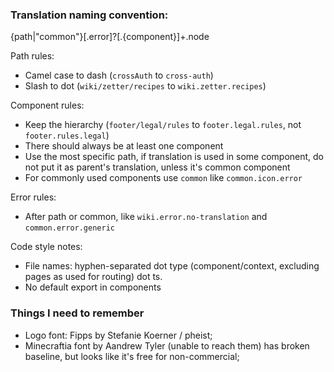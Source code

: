 ### Translation naming convention:

{path|"common"}[.error]?[.{component}]+.node

Path rules:

* Camel case to dash (`crossAuth` to `cross-auth`)
* Slash to dot (`wiki/zetter/recipes` to `wiki.zetter.recipes`)

Component rules:

* Keep the hierarchy (`footer/legal/rules` to `footer.legal.rules`, not `footer.rules.legal`)
* There should always be at least one component
* Use the most specific path, if translation is used in some component, do not put it as parent's translation, unless
  it's common component
* For commonly used components use `common` like `common.icon.error`

Error rules:

* After path or common, like `wiki.error.no-translation` and `common.error.generic`

Code style notes:

* File names: hyphen-separated dot type (component/context, excluding pages as used for routing) dot ts.
* No default export in components

### Things I need to remember

* Logo font: Fipps by Stefanie Koerner / pheist;
* Minecraftia font by Aandrew Tyler (unable to reach them) has broken baseline, but looks like it's free for
  non-commercial;